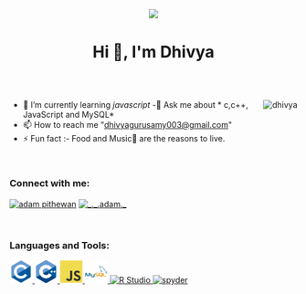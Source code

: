 <p align="center">
    <img width="1500",height="400" src="https://www.springboard.com/blog/wp-content/uploads/2019/07/sb-blog-programming.png">
</p>
<h1 align="center">Hi 👋, I'm Dhivya </h1>

<br>
<br>

<p><img align="right" src="https://cdn.dribbble.com/users/5270/screenshots/975617/media/d0a2c500e2d015c3af436737a04606fc.gif" alt="dhivya" /></p>


- 🌱 I’m currently learning *javascript*
-💬 Ask me about * c,c++, JavaScript and MySQL*
- 📫 How to reach me "dhivyagurusamy003@gmail.com"
- ⚡ Fun fact :- Food and Music🎵 are the reasons to live.

<br>

<h3 align="left">Connect with me:</h3>
<p align="left">
  <a href="https://https://www.linkedin.com/in/dhivya-gurusamy-680487255/" target="blank"><img align="center"
      src="https://raw.githubusercontent.com/rahuldkjain/github-profile-readme-generator/master/src/images/icons/Social/linked-in-alt.svg"
      alt="adam pithewan" height="30" width="40" /></a>
    <a href="https://instagram.com/_d_i_y_a_03" target="blank"><img align="center"
      src="https://raw.githubusercontent.com/rahuldkjain/github-profile-readme-generator/master/src/images/icons/Social/instagram.svg"
      alt="_._.adam._" height="30" width="40" /></a>
</p>

<br>

<h3 align="left">Languages and Tools:</h3>
<p align="left"> 
     <a href="https://www.cprogramming.com/" target="_blank"
    rel="noreferrer"> <img src="https://raw.githubusercontent.com/devicons/devicon/master/icons/c/c-original.svg"
      alt="c" width="40" height="40" /> </a> <a href="https://www.w3schools.com/cpp/" target="_blank" rel="noreferrer">
    <img src="https://raw.githubusercontent.com/devicons/devicon/master/icons/cplusplus/cplusplus-original.svg"
      alt="cplusplus" width="40" height="40" /> </a>   
      <a href="https://developer.mozilla.org/en-US/docs/Web/JavaScript" target="_blank"
    rel="noreferrer"> <img src="https://raw.githubusercontent.com/devicons/devicon/master/icons/javascript/javascript-original.svg"
      alt="javascript" width="40" height="40" /> </a> 
      <a href="https://www.mysql.com/" target="_blank" rel="noreferrer"> <img
      src="https://raw.githubusercontent.com/devicons/devicon/master/icons/mysql/mysql-original-wordmark.svg"
      alt="mysql" width="40" height="40" /> </a> 
      <a href="https://rstudio.com" target="_blank" rel="noreferrer"> <img
      src="https://cdn.icon-icons.com/icons2/1508/PNG/512/rstudio_104598.png" alt="R Studio"
      width="40" height="40" /> </a> 
       <a href="https://www.spyder-ide.org/" target="_blank" rel="noreferrer"> <img
      src="https://img.icons8.com/fluency/512/spyder-ide.png" alt="spyder"
      width="40" height="40" /> </a> 
<br>
